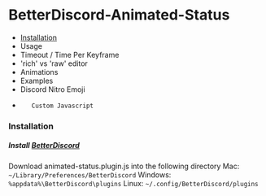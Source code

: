 # BetterDiscord-Animated-Status
*    [Installation](https://github.com/1Toothless/BetterDiscord-Animated-Status/blob/main/README.md#installation)
*    Usage
*    Timeout / Time Per Keyframe
*    'rich' vs 'raw' editor
*    Animations
*    Examples
*    Discord Nitro Emoji
*        Custom Javascript

### Installation
##### Install [BetterDiscord](https://github.com/rauenzi/BetterDiscordApp)
Download animated-status.plugin.js into the following directory
Mac: `~/Library/Preferences/BetterDiscord`
Windows: `%appdata%\BetterDiscord\plugins`
Linux: `~/.config/BetterDiscord/plugins`

